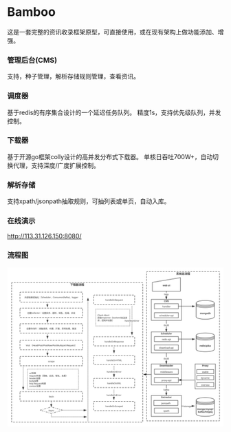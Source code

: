 # Bamboo
这是一套完整的资讯收录框架原型，可直接使用，或在现有架构上做功能添加、增强。


### 管理后台(CMS)
支持，种子管理，解析存储规则管理，查看资讯。

### 调度器
基于redis的有序集合设计的一个延迟任务队列。
精度1s，支持优先级队列，并发控制。

### 下载器
基于开源go框架colly设计的高并发分布式下载器。
单核日吞吐700W+，自动切换代理，支持深度/广度扩展控制。

### 解析存储
支持xpath/jsonpath抽取规则，可抽列表或单页，自动入库。

### 在线演示
http://113.31.126.150:8080/

### 流程图
![image](https://github.com/Xgomoku/Bamboo/blob/main/images/img.svg)
